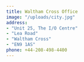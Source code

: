 ```yaml
---
title: Waltham Cross Office
image: "/uploads/city.jpg"
address:
- "Unit 25, The I/O Centre"
- "Lea Road"
- "Waltham Cross"
- "EN9 1AS"
phone: +44-208-498-4400
---
```

